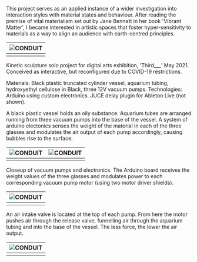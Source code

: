 This project serves as an applied instance of a wider investigation into interaction styles with material states and behaviour. After reading the premise of vital materialism set out by Jane Bennett in her book 'Vibrant Matter', I became interested in artistic spaces that foster hyper-sensitivity to materials as a way to align an audience with earth-centred principles.

<div class="mkd_img"> 

|![CONDUIT](/images/articles/conduit_3.jpg)|
|:--:| 
||

</div>

Kinetic sculpture solo project for digital arts exhibition, 'Third___' May 2021. Conceived as interactive, but reconfigured due to COVID-19 restrictions.   

Materials: Black plastic truncated cylinder vessel, aquarium tubing, hydroxyethyl cellulose in Black, three 12V vacuum pumps.
Technologies: Arduino using custom electronics. JUCE delay plugin for Ableton Live (not shown).

A black plastic vessel holds an oily substance. Aquarium tubes are arranged running from three vacuum pumps into the base of the vessel. A system of arduino electonics senses the weight of the material in each of the three glasses and modulates the air output of each pump accordingly, causing bubbles rise to the surface. 

<div class="mkd_img"> 

|![CONDUIT](/images/articles/conduit_2.jpg)|![CONDUIT](/images/articles/conduit_4.jpg)|
|:--:|:--:| 
|||

</div>

Closeup of vacuum pumps and electronics. The Arduino board receives the weight values of the three glasses and modulates power to each corresponding vacuum pump motor (using two motor driver shields).

<div class="mkd_img"> 

|![CONDUIT](/images/articles/conduit_1.jpg)|
|:--:| 
||

</div>

An air intake valve is located at the top of each pump. From here the motor pushes air through the release valve, funnelling air through the aquarium tubing and into the base of the vessel. The less force, the lower the air output.

<div class="mkd_img"> 

|![CONDUIT](/images/articles/conduit_5.jpg)|
|:--:| 
||

</div>